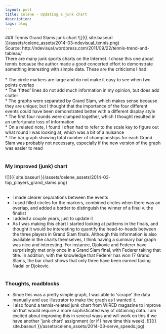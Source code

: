 ```yaml
---
layout: post
title: Celene - Updating a junk chart
description:
tags: blog
---
```

<section>
	<section>
### Tennis Grand Slams junk chart
![]({{ site.baseurl }}/assets/celene_assets/2014-03-ndevisual_tennis.png)<br>
Source: http://ndevisual.wordpress.com/2011/09/22/tennis-trend-and-tableau/<br>
There are many junk sports charts on the Internet. I chose this one about tennis because the author made a good concerted effort to demonstrate something interesting with simple data. These are the criticisms I had:<br><br>
* The circle markers are large and do not make it easy to see when two points overlap<br>
* The 'fitted' lines do not add much information in my opinion, but does add clutter<br>
* The graphs were separated by Grand Slam, which makes sense because they are unique; but I thought that the importance of the four different events could have been demonstrated better with a different display style<br>
* The first four rounds were clumped together, which I thought resulted in an unfortunate loss of information<br>
* On a related note, I found I often had to refer to the scale key to figure out what round I was looking at, which was a bit of a nuisance<br>
* The bar graph showing total number of championships for each Grand Slam was probably not necessary, especially if the new version of the graph was easier to read<br><br>

### My improved (junk) chart
![]({{ site.baseurl }}/assets/celene_assets/2014-03-top_players_grand_slams.png)<br><br>
* I made clearer separations between the events<br>
* I used filled circles for the markers, combined circles when there was an overlap, and added a border to distinguish the winner of a final v. the finalist<br>
* I added a couple years, just to update it<br>
* As I was making this chart I started looking at patterns in the finals, and thought it would be interesting to quantify the head-to-heads between the three players in Grand Slam finals. Although this information is also available in the charts themselves, I think having a summary bar graph was nice and interesting. For instance, Djokovic and Federer have surprisingly met only once in a Grand Slam final, with Federer taking that title. In addition, with the knowledge that Federer has won 17 Grand Slams, the bar chart shows that only three have been earned facing Nadal or Djokovic.<br><br>

### Thoughts, roadblocks
* Since this was a pretty simple graph, I was able to 'scrape' the data manually and use Illustrator to make the graph as I wanted it.<br>
* I also found a tennis-related junk chart from WIRED magazine to improve on that would require a more sophisticated way of obtaining data. I am excited about improving this in several ways and will work on this if we have another 'junk chart' assignment (or if I have time this week).
![]({{ site.baseurl }}/assets/celene_assets/2014-03-serve_speeds.jpg)<br>



</section>
</section>
